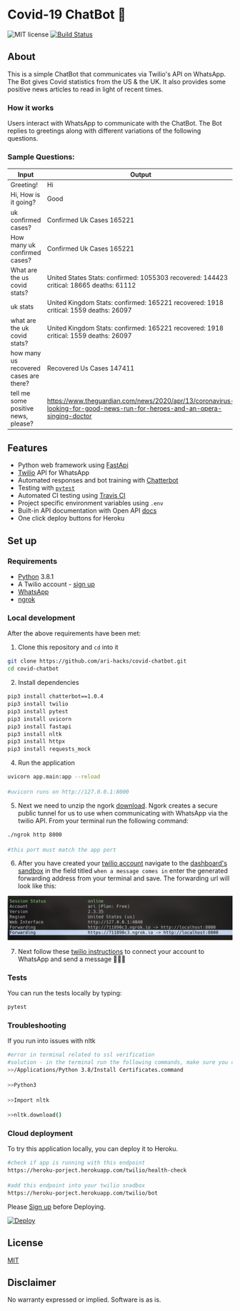 # Covid-19 ChatBot 🤖

![MIT license](https://img.shields.io/badge/License-MIT-blue.svg) [![Build Status](https://travis-ci.com/ari-hacks/covid-chatbot.svg?branch=master)](https://travis-ci.com/ari-hacks/covid-chatbot)


## About

This is a simple ChatBot that communicates via Twilio's API on WhatsApp. The Bot gives Covid statistics from the US & the UK. It also provides some positive news articles to read in light of recent times.

### How it works

Users interact with WhatsApp to communicate with the ChatBot. 
The Bot replies to greetings along with different variations of the following questions.

### Sample Questions:

Input | Output| 
---------|----------|
Greeting!| Hi | 
Hi, How is it going? | Good | 
uk confirmed cases? | Confirmed Uk Cases 165221 | 
How many uk confirmed cases? | Confirmed Uk Cases 165221 
What are the us covid stats? | United States Stats: confirmed: 1055303 recovered: 144423 critical: 18665 deaths: 61112
uk stats |United Kingdom Stats: confirmed: 165221 recovered: 1918 critical: 1559 deaths: 26097
what are the uk covid stats? | United Kingdom Stats: confirmed: 165221 recovered: 1918 critical: 1559 deaths: 26097
how many us recovered cases are there? | Recovered Us Cases 147411
tell me some positive news, please? | https://www.theguardian.com/news/2020/apr/13/coronavirus-looking-for-good-news-run-for-heroes-and-an-opera-singing-doctor



## Features

- Python web framework using [FastApi](https://fastapi.tiangolo.com/)
- [Twilio](https://www.twilio.com/whatsapp) API for WhatsApp 
- Automated responses and bot training with [Chatterbot](https://chatterbot.readthedocs.io/en/stable/)
- Testing with [`pytest`](https://docs.pytest.org/en/latest/)
- Automated CI testing using [Travis CI](https://travis-ci.com/github/ari-hacks/covid-chatbot)
- Project specific environment variables using `.env` 
- Built-in API documentation with Open API [docs](https://covid-chatterbot.herokuapp.com/docs)
- One click deploy buttons for Heroku


## Set up

### Requirements

- [Python](https://www.python.org/) 3.8.1
- A Twilio account - [sign up](https://www.twilio.com/whatsapp)
- [WhatsApp](https://www.whatsapp.com/)
- [ngrok](https://ngrok.com/)


### Local development

After the above requirements have been met:

1. Clone this repository and `cd` into it

```bash
git clone https://github.com/ari-hacks/covid-chatbot.git
cd covid-chatbot
```

2. Install dependencies

```bash
pip3 install chatterbot==1.0.4
pip3 install twilio 
pip3 install pytest 
pip3 install uvicorn    
pip3 install fastapi  
pip3 install nltk   
pip3 install httpx
pip3 install requests_mock         
```

4. Run the application

```bash
uvicorn app.main:app --reload 

#uvicorn runs on http://127.0.0.1:8000    
```

5. Next we need to unzip the ngork [download](https://ngrok.com/download). Ngork creates a secure public tunnel for us to use when communicating with WhatsApp via the twilio API. From your terminal run the following command: 

```bash
./ngrok http 8000

#this port must match the app port
```
6. After you have created your [twilio account](https://www.twilio.com/whatsapp) navigate to the [dashboard's sandbox](https://www.twilio.com/console/sms/whatsapp/sandbox) in the field titled ` when a message comes in ` enter the generated forwarding address from your terminal and save. The forwarding url will look like this: 

![Alt text](/ngork_ex.png?raw=true "Demo")

7. Next follow these [ twilio instructions](https://www.twilio.com/console/sms/whatsapp/learn) to connect your account to WhatsApp and send a message 🎉🎉🎉

### Tests

You can run the tests locally by typing:

```bash
pytest
```
### Troubleshooting
If you run into issues with nltk 

```bash
#error in terminal related to ssl verification
#solution - in the terminal run the following commands, make sure you change the version of python accordingly 
>>/Applications/Python 3.8/Install Certificates.command

>>Python3

>>Import nltk

>>nltk.download() 
```

### Cloud deployment

To try this application locally, you can deploy it to Heroku. 

```bash 
#check if app is running with this endpoint 
https://heroku-porject.herokuapp.com/twilio/health-check

#add this endpoint into your twilio snadbox
https://heroku-porject.herokuapp.com/twilio/bot
```


Please [Sign up](https://www.heroku.com/)  before Deploying. 

 [![Deploy](https://www.herokucdn.com/deploy/button.svg)](https://heroku.com/deploy)                                               


## License

[MIT](http://www.opensource.org/licenses/mit-license.html)

## Disclaimer

No warranty expressed or implied. Software is as is.